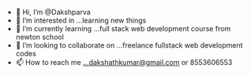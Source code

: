 - 👋 Hi, I’m @Dakshparva
- 👀 I’m interested in ...learning new things
- 🌱 I’m currently learning ...full stack web development course from newton school
- 💞️ I’m looking to collaborate on ...freelance fullstack web development codes
- 📫 How to reach me ...dakshathkumar@gmail.com or 8553606553

<!---
Dakshparva/Dakshparva is a ✨ special ✨ repository because its `README.md` (this file) appears on your GitHub profile.
You can click the Preview link to take a look at your changes.
--->
